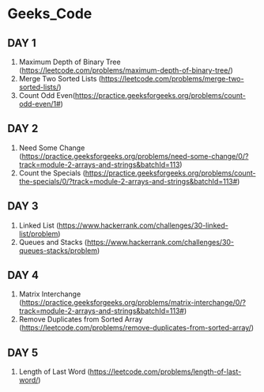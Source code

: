 # Geeks_Code
## DAY 1
1. Maximum Depth of Binary Tree (https://leetcode.com/problems/maximum-depth-of-binary-tree/)
2. Merge Two Sorted Lists (https://leetcode.com/problems/merge-two-sorted-lists/)
3. Count Odd Even(https://practice.geeksforgeeks.org/problems/count-odd-even/1#)

## DAY 2
1. Need Some Change (https://practice.geeksforgeeks.org/problems/need-some-change/0/?track=module-2-arrays-and-strings&batchId=113)
2. Count the Specials (https://practice.geeksforgeeks.org/problems/count-the-specials/0/?track=module-2-arrays-and-strings&batchId=113#)

## DAY 3
1. Linked List (https://www.hackerrank.com/challenges/30-linked-list/problem)
2. Queues and Stacks (https://www.hackerrank.com/challenges/30-queues-stacks/problem)
 
## DAY 4
1. Matrix Interchange (https://practice.geeksforgeeks.org/problems/matrix-interchange/0/?track=module-2-arrays-and-strings&batchId=113#)
2. Remove Duplicates from Sorted Array (https://leetcode.com/problems/remove-duplicates-from-sorted-array/)
 
## DAY 5
1. Length of Last Word (https://leetcode.com/problems/length-of-last-word/)
